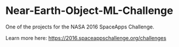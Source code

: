 # Near-Earth-Object-ML-Challenge

One of the projects for the NASA 2016 SpaceApps Challenge.

Learn more here: https://2016.spaceappschallenge.org/challenges
